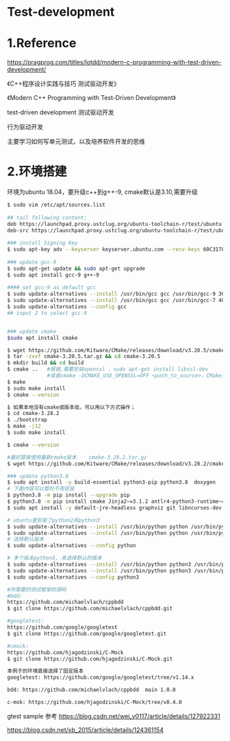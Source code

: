 # Test-development


# 1.Reference

https://pragprog.com/titles/lotdd/modern-c-programming-with-test-driven-development/
  
《C++程序设计实践与技巧 测试驱动开发》
  
《Modern C++ Programming with Test-Driven Development》

test-driven development
测试驱动开发

行为驱动开发

主要学习如何写单元测试，以及培养软件开发的思维

# 2.环境搭建

环境为ubuntu 18.04，要升级c++到g++-9, cmake默认是3.10,需要升级
```bash
$ sudo vim /etc/apt/sources.list
 
## tail following content:
deb https://launchpad.proxy.ustclug.org/ubuntu-toolchain-r/test/ubuntu bionic main
deb-src https://launchpad.proxy.ustclug.org/ubuntu-toolchain-r/test/ubuntu bionic main
 
### install Signing Key
$ sudo apt-key adv --keyserver keyserver.ubuntu.com --recv-keys 60C317803A41BA51845E371A1E9377A2BA9EF27F
 
### update gcc-9
$ sudo apt-get update && sudo apt-get upgrade
$ sudo apt install gcc-9 g++-9
 
#### set gcc-9 as default gcc
$ sudo update-alternatives --install /usr/bin/gcc gcc /usr/bin/gcc-9 30 --slave /usr/bin/g++ g++ /usr/bin/g++-9
$ sudo update-alternatives --install /usr/bin/gcc gcc /usr/bin/gcc-7 40 --slave /usr/bin/g++ g++ /usr/bin/g++-7
$ sudo update-alternatives --config gcc
## input 2 to select gcc-9


### update cmake
$sudo apt install cmake

$ wget https://github.com/Kitware/CMake/releases/download/v3.20.5/cmake-3.20.5.tar.gz
$ tar -zxvf cmake-3.20.5.tar.gz && cd cmake-3.20.5
$ mkdir build && cd build
$ cmake ..   #报错,需要安装openssl ，sudo apt-get install libssl-dev
             #或者cmake -DCMAKE_USE_OPENSSL=OFF <path_to_source>，CMake在构建过程中不使用 OpenSSL
$ make 
$ sudo make install
$ cmake --version

$ 如果本地没有cmake或版本低，可以用以下方式操作；
$ cd cmake-3.28.2
$ ./bootstrap
$ make -j12
$ sudo make install

$ cmake --version

#最好直接使用最新cmake版本 	cmake-3.28.2.tar.gz
$ wget https://github.com/Kitware/CMake/releases/download/v3.28.2/cmake-3.28.2.tar.gz

### update python3.8
$ sudo apt install -y build-essential python3-pip python3.8  doxygen
# 下面内容可以暂时不用安装  
$ python3.8 -m pip install --upgrade pip
$ python3.8 -m pip install cmake Jinja2~=3.1.2 antlr4-python3-runtime~=4.13.0
$ sudo apt install -y default-jre-headless graphviz git libncurses-dev libncursesw5-dev

# ubuntu里安装了python2和python3
$ sudo update-alternatives --install /usr/bin/python python /usr/bin/python2 100
$ sudo update-alternatives --install /usr/bin/python python /usr/bin/python3 150
# 选择默认版本
$ sudo update-alternatives --config python

# 多个版本python3, 来选择默认的版本
$ sudo update-alternatives --install /usr/bin/python python3 /usr/bin/python3.6 150
$ sudo update-alternatives --install /usr/bin/python python3 /usr/bin/python3.8 100
$ sudo update-alternatives --config python3

```

```bash
#所需要的测试框架的源码
#bdd:
https://github.com/michaelvlach/cppbdd
$ git clone https://github.com/michaelvlach/cppbdd.git

#googletest:
https://github.com/google/googletest
$ git clone https://github.com/google/googletest.git

#cmock:
https://github.com/hjagodzinski/C-Mock
$ git clone https://github.com/hjagodzinski/C-Mock.git

本例子的环境直接选择了固定版本
googletest: https://github.com/google/googletest/tree/v1.14.x

bdd: https://github.com/michaelvlach/cppbdd  main 1.0.0

c-mok: https://github.com/hjagodzinski/C-Mock/tree/v0.4.0
```

gtest sample 参考 https://blog.csdn.net/wei_y0117/article/details/127922331

   https://blog.csdn.net/xb_2015/article/details/124361154
